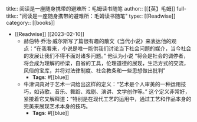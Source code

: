 title:: 阅读是一座随身携带的避难所：毛姆读书随笔
author:: [[【英】毛姆]]
full-title:: "阅读是一座随身携带的避难所：毛姆读书随笔"
type:: [[Readwise]]
category:: [[books]]

- [[Readwise]] [[2023-02-10]]
	- 赫伯特·乔治·威尔斯写了篇很有趣的散文《当代小说》来表达他的观点：“在我看来，小说是唯一能供我们讨论当下社会问题的媒介，当今社会的发展让我们不得不面对诸多问题。” 他认为小说 “将会是社会的调停者，将会成为理解的桥梁，自省的工具，伦理道德的展现，生活方式的交流，风俗的宝库，并将对法律制度、社会教条和一些思想做出批判”
		- **Tags**: #[[blue]]
	- 牛津词典对于艺术一词给出这样的定义：“艺术是个人审美的一种运用技巧，如诗歌、音乐、舞蹈、戏剧、演讲、文学创作等。” 这个定义非常好，紧接着它又解释道：“特别是在现代工艺的运用中，通过工艺和作品本身的完美来展现艺术本身的技巧。
		- **Tags**: #[[blue]]